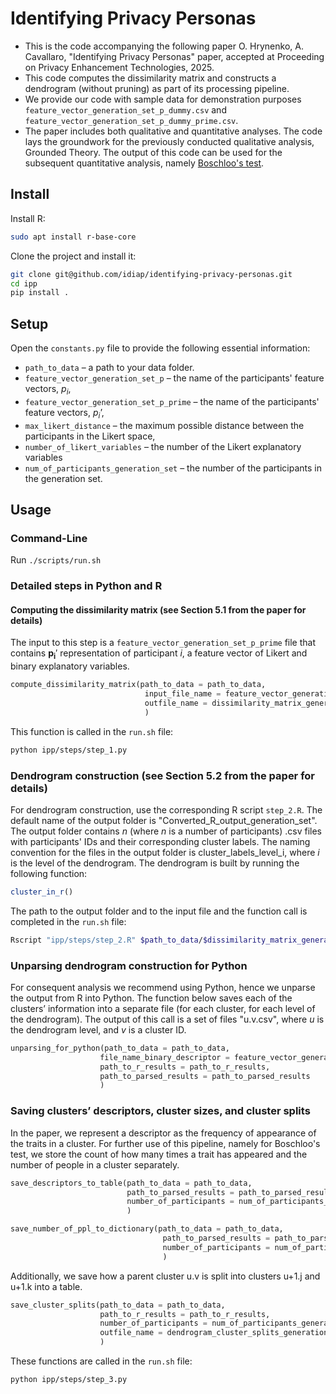 <!--
SPDX-FileCopyrightText: 2024 © Idiap Research Institute <contact@idiap.ch>
SPDX-FileContributor: Olena Hrynenko <olena.hrynenko@idiap.ch>

SPDX-License-Identifier: GPL-3.0-only
-->

# Identifying Privacy Personas

- This is the code accompanying the following paper O. Hrynenko, A. Cavallaro, "Identifying Privacy Personas" paper, accepted at Proceeding on Privacy Enhancement Technologies, 2025.
- This code computes the dissimilarity matrix and constructs a dendrogram (without pruning) as part of its processing pipeline.
- We provide our code with sample data for demonstration purposes ```feature_vector_generation_set_p_dummy.csv``` and ```feature_vector_generation_set_p_dummy_prime.csv```.
- The paper includes both qualitative and quantitative analyses. The code lays the groundwork for the previously conducted qualitative analysis, Grounded Theory. The output of this code can be used for the subsequent quantitative analysis, namely [Boschloo's test](https://docs.scipy.org/doc/scipy/reference/generated/scipy.stats.boschloo_exact.html).


## Install

Install R:

```bash
sudo apt install r-base-core
```

Clone the project and install it:

```bash
git clone git@github.com/idiap/identifying-privacy-personas.git
cd ipp 
pip install .
```

## Setup

Open the `constants.py` file to provide the following essential information:

- `path_to_data` – a path to your data folder.
- `feature_vector_generation_set_p` – the name of the participants' feature vectors, $p_i$,
- `feature_vector_generation_set_p_prime` – the name of the participants' feature vectors, $p_i’$,
- `max_likert_distance` – the maximum possible distance between the participants in the Likert space,
- `number_of_likert_variables` – the number of the Likert explanatory variables
- `num_of_participants_generation_set` – the number of the participants in the generation set.

## Usage

### Command-Line

Run `./scripts/run.sh`

### Detailed steps in Python and R

#### Computing the dissimilarity matrix (see Section 5.1 from the paper for details)

The input to this step is a `feature_vector_generation_set_p_prime` file that contains $\bm{p_i}'$ representation of participant $i$, a feature vector of Likert and binary explanatory variables.

```python
compute_dissimilarity_matrix(path_to_data = path_to_data, 
                              input_file_name = feature_vector_generation_set_p_prime,
                              outfile_name = dissimilarity_matrix_generation_set
                              )
```

This function is called in the `run.sh` file:

```bash
python ipp/steps/step_1.py
```

### Dendrogram construction (see Section 5.2 from the paper for details)

For dendrogram construction, use the corresponding R script `step_2.R`. The default name of the output folder is "Converted_R_output_generation_set". The output folder contains $n$ (where $n$ is a number of participants) .csv files with participants' IDs and their corresponding cluster labels. The naming convention for the files in the output folder is cluster_labels_level_i, where $i$ is the level of the dendrogram. The dendrogram is built by running the following function:

```R
cluster_in_r()
```

The path to the output folder and to the input file and the function call is completed in the `run.sh` file:

```bash
Rscript "ipp/steps/step_2.R" $path_to_data/$dissimilarity_matrix_generation_set $path_to_data/$path_to_r_results
```

### Unparsing dendrogram construction for Python

For consequent analysis we recommend using Python, hence we unparse the output from R into Python. The function below saves each of the clusters’ information into a separate file (for each cluster, for each level of the dendrogram). The output of this call is a set of files "u.v.csv", where $u$ is the dendrogram level, and $v$ is a cluster ID.

```python
unparsing_for_python(path_to_data = path_to_data, 
                    file_name_binary_descriptor = feature_vector_generation_set_p, 
                    path_to_r_results = path_to_r_results,
                    path_to_parsed_results = path_to_parsed_results
                    )
```

### Saving clusters’ descriptors, cluster sizes, and cluster splits

In the paper, we represent a descriptor as the frequency of appearance of the traits in a cluster. For further use of this pipeline, namely for  Boschloo's test, we store the count of how many times a trait has appeared and the number of people in a cluster separately. 

```python
save_descriptors_to_table(path_to_data = path_to_data, 
                          path_to_parsed_results = path_to_parsed_results, 
                          number_of_participants = num_of_participants_generation_set
                          )

save_number_of_ppl_to_dictionary(path_to_data = path_to_data, 
                                  path_to_parsed_results = path_to_parsed_results, 
                                  number_of_participants = num_of_participants_generation_set
                                  )
```

Additionally, we save how a parent cluster u.v is split into clusters u+1.j and u+1.k into a table.

```python
save_cluster_splits(path_to_data = path_to_data, 
                    path_to_r_results = path_to_r_results, 
                    number_of_participants = num_of_participants_generation_set, 
                    outfile_name = dendrogram_cluster_splits_generation_set
                    )
```

These functions are called in the `run.sh` file:

```bash
python ipp/steps/step_3.py
```